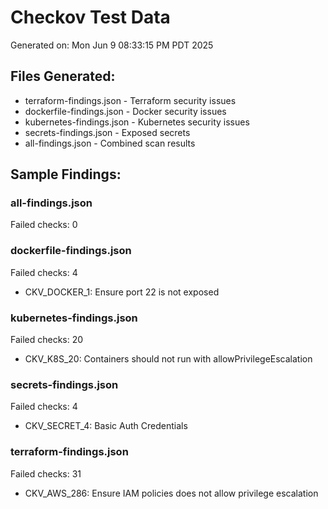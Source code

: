 # Checkov Test Data

Generated on: Mon Jun  9 08:33:15 PM PDT 2025

## Files Generated:
- terraform-findings.json - Terraform security issues
- dockerfile-findings.json - Docker security issues  
- kubernetes-findings.json - Kubernetes security issues
- secrets-findings.json - Exposed secrets
- all-findings.json - Combined scan results

## Sample Findings:

### all-findings.json
Failed checks: 0

### dockerfile-findings.json
Failed checks: 4
- CKV_DOCKER_1: Ensure port 22 is not exposed

### kubernetes-findings.json
Failed checks: 20
- CKV_K8S_20: Containers should not run with allowPrivilegeEscalation

### secrets-findings.json
Failed checks: 4
- CKV_SECRET_4: Basic Auth Credentials

### terraform-findings.json
Failed checks: 31
- CKV_AWS_286: Ensure IAM policies does not allow privilege escalation
